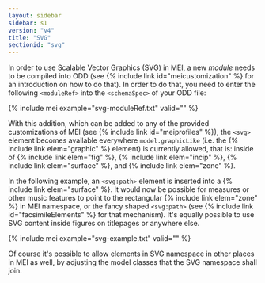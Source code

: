 ```yaml
---
layout: sidebar
sidebar: s1
version: "v4"
title: "SVG"
sectionid: "svg"
---
```


In order to use Scalable Vector Graphics (SVG) in MEI, a new *module* needs to be compiled into ODD (see {% include link id="meicustomization" %} for an introduction on how to do that). In order to do that, you need to enter the following `<moduleRef>` into the `<schemaSpec>` of your ODD file:

{% include mei example="svg-moduleRef.txt" valid="" %}

With this addition, which can be added to any of the provided customizations of MEI (see {% include link id="meiprofiles" %}), the `<svg>` element becomes available everywhere `model.graphicLike` (i.e. the {% include link elem="graphic" %} element) is currently allowed, that is: inside of {% include link elem="fig" %}, {% include link elem="incip" %}, {% include link elem="surface" %}, and {% include link elem="zone" %}.

In the following example, an `<svg:path>` element is inserted into a {% include link elem="surface" %}. It would now be possible for measures or other music features to point to the rectangular {% include link elem="zone" %} in MEI namespace, or the fancy shaped `<svg:path>` (see {% include link id="facsimileElements" %} for that mechanism). It's equally possible to use SVG content inside figures on titlepages or anywhere else.

{% include mei example="svg-example.txt" valid="" %}

Of course it's possible to allow elements in SVG namespace in other places in MEI as well, by adjusting the model classes that the SVG namespace shall join.
